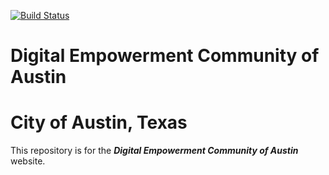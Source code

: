 [![Build Status](https://secure.travis-ci.org/100stacks/buzzfeeds.png?branch=master)](https://travis-ci.org/100stacks/digitalatx)


# Digital Empowerment Community of Austin
# City of Austin, Texas

This repository is for the **_Digital Empowerment Community of Austin_** website.
